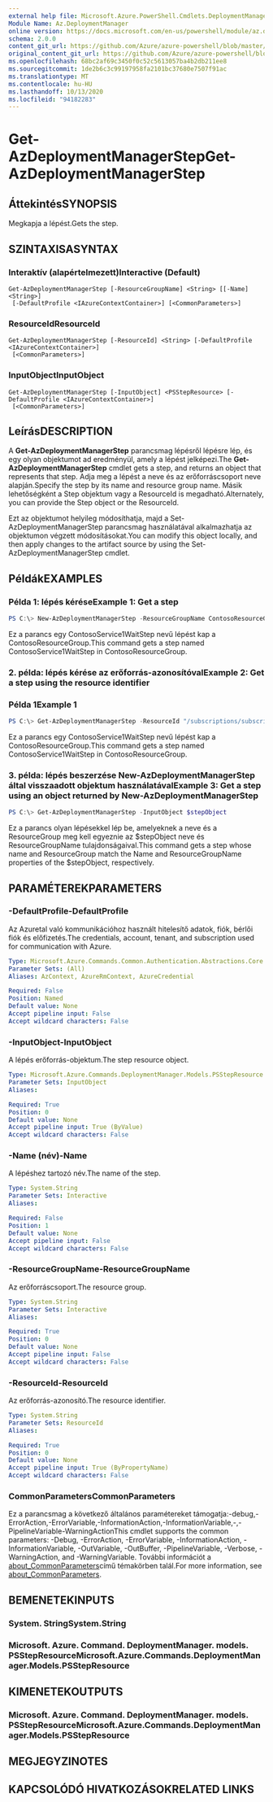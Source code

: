 ```yaml
---
external help file: Microsoft.Azure.PowerShell.Cmdlets.DeploymentManager.dll-Help.xml
Module Name: Az.DeploymentManager
online version: https://docs.microsoft.com/en-us/powershell/module/az.deploymentmanager/get-azdeploymentmanagerstep
schema: 2.0.0
content_git_url: https://github.com/Azure/azure-powershell/blob/master/src/DeploymentManager/DeploymentManager/help/Get-AzDeploymentManagerStep.md
original_content_git_url: https://github.com/Azure/azure-powershell/blob/master/src/DeploymentManager/DeploymentManager/help/Get-AzDeploymentManagerStep.md
ms.openlocfilehash: 68bc2af69c3450f0c52c5613057ba4b2db211ee8
ms.sourcegitcommit: 1de2b6c3c99197958fa2101bc37680e7507f91ac
ms.translationtype: MT
ms.contentlocale: hu-HU
ms.lasthandoff: 10/13/2020
ms.locfileid: "94182283"
---
```

# <span data-ttu-id="f4e56-101">Get-AzDeploymentManagerStep</span><span class="sxs-lookup"><span data-stu-id="f4e56-101">Get-AzDeploymentManagerStep</span></span>

## <span data-ttu-id="f4e56-102">Áttekintés</span><span class="sxs-lookup"><span data-stu-id="f4e56-102">SYNOPSIS</span></span>
<span data-ttu-id="f4e56-103">Megkapja a lépést.</span><span class="sxs-lookup"><span data-stu-id="f4e56-103">Gets the step.</span></span>

## <span data-ttu-id="f4e56-104">SZINTAXISA</span><span class="sxs-lookup"><span data-stu-id="f4e56-104">SYNTAX</span></span>

### <span data-ttu-id="f4e56-105">Interaktív (alapértelmezett)</span><span class="sxs-lookup"><span data-stu-id="f4e56-105">Interactive (Default)</span></span>
```
Get-AzDeploymentManagerStep [-ResourceGroupName] <String> [[-Name] <String>]
 [-DefaultProfile <IAzureContextContainer>] [<CommonParameters>]
```

### <span data-ttu-id="f4e56-106">ResourceId</span><span class="sxs-lookup"><span data-stu-id="f4e56-106">ResourceId</span></span>
```
Get-AzDeploymentManagerStep [-ResourceId] <String> [-DefaultProfile <IAzureContextContainer>]
 [<CommonParameters>]
```

### <span data-ttu-id="f4e56-107">InputObject</span><span class="sxs-lookup"><span data-stu-id="f4e56-107">InputObject</span></span>
```
Get-AzDeploymentManagerStep [-InputObject] <PSStepResource> [-DefaultProfile <IAzureContextContainer>]
 [<CommonParameters>]
```

## <span data-ttu-id="f4e56-108">Leírás</span><span class="sxs-lookup"><span data-stu-id="f4e56-108">DESCRIPTION</span></span>
<span data-ttu-id="f4e56-109">A **Get-AzDeploymentManagerStep** parancsmag lépésről lépésre lép, és egy olyan objektumot ad eredményül, amely a lépést jelképezi.</span><span class="sxs-lookup"><span data-stu-id="f4e56-109">The **Get-AzDeploymentManagerStep** cmdlet gets a step, and returns an object that represents that step.</span></span>
<span data-ttu-id="f4e56-110">Adja meg a lépést a neve és az erőforráscsoport neve alapján.</span><span class="sxs-lookup"><span data-stu-id="f4e56-110">Specify the step by its name and resource group name.</span></span> <span data-ttu-id="f4e56-111">Másik lehetőségként a Step objektum vagy a ResourceId is megadható.</span><span class="sxs-lookup"><span data-stu-id="f4e56-111">Alternately, you can provide the Step object or the ResourceId.</span></span>

<span data-ttu-id="f4e56-112">Ezt az objektumot helyileg módosíthatja, majd a Set-AzDeploymentManagerStep parancsmag használatával alkalmazhatja az objektumon végzett módosításokat.</span><span class="sxs-lookup"><span data-stu-id="f4e56-112">You can modify this object locally, and then apply changes to the artifact source by using the Set-AzDeploymentManagerStep cmdlet.</span></span>

## <span data-ttu-id="f4e56-113">Példák</span><span class="sxs-lookup"><span data-stu-id="f4e56-113">EXAMPLES</span></span>

### <span data-ttu-id="f4e56-114">Példa 1: lépés kérése</span><span class="sxs-lookup"><span data-stu-id="f4e56-114">Example 1: Get a step</span></span>
```powershell
PS C:\> New-AzDeploymentManagerStep -ResourceGroupName ContosoResourceGroup -Name ContosoService1WaitStep
```

<span data-ttu-id="f4e56-115">Ez a parancs egy ContosoService1WaitStep nevű lépést kap a ContosoResourceGroup.</span><span class="sxs-lookup"><span data-stu-id="f4e56-115">This command gets a step named ContosoService1WaitStep in ContosoResourceGroup.</span></span>

### <span data-ttu-id="f4e56-116">2. példa: lépés kérése az erőforrás-azonosítóval</span><span class="sxs-lookup"><span data-stu-id="f4e56-116">Example 2: Get a step using the resource identifier</span></span>
### <span data-ttu-id="f4e56-117">Példa 1</span><span class="sxs-lookup"><span data-stu-id="f4e56-117">Example 1</span></span>
```powershell
PS C:\> Get-AzDeploymentManagerStep -ResourceId "/subscriptions/subscriptionId/resourcegroups/ContosoResourceGroup/providers/Microsoft.DeploymentManager/steps/ContosoService1WaitStep"
```

<span data-ttu-id="f4e56-118">Ez a parancs egy ContosoService1WaitStep nevű lépést kap a ContosoResourceGroup.</span><span class="sxs-lookup"><span data-stu-id="f4e56-118">This command gets a step named ContosoService1WaitStep in ContosoResourceGroup.</span></span>

### <span data-ttu-id="f4e56-119">3. példa: lépés beszerzése New-AzDeploymentManagerStep által visszaadott objektum használatával</span><span class="sxs-lookup"><span data-stu-id="f4e56-119">Example 3: Get a step using an object returned by New-AzDeploymentManagerStep</span></span>
```powershell
PS C:\> Get-AzDeploymentManagerStep -InputObject $stepObject
```

 <span data-ttu-id="f4e56-120">Ez a parancs olyan lépésekkel lép be, amelyeknek a neve és a ResourceGroup meg kell egyeznie az $stepObject neve és ResourceGroupName tulajdonságaival.</span><span class="sxs-lookup"><span data-stu-id="f4e56-120">This command gets a step whose name and ResourceGroup match the Name and ResourceGroupName properties of the $stepObject, respectively.</span></span>

## <span data-ttu-id="f4e56-121">PARAMÉTEREK</span><span class="sxs-lookup"><span data-stu-id="f4e56-121">PARAMETERS</span></span>

### <span data-ttu-id="f4e56-122">-DefaultProfile</span><span class="sxs-lookup"><span data-stu-id="f4e56-122">-DefaultProfile</span></span>
<span data-ttu-id="f4e56-123">Az Azuretal való kommunikációhoz használt hitelesítő adatok, fiók, bérlői fiók és előfizetés.</span><span class="sxs-lookup"><span data-stu-id="f4e56-123">The credentials, account, tenant, and subscription used for communication with Azure.</span></span>

```yaml
Type: Microsoft.Azure.Commands.Common.Authentication.Abstractions.Core.IAzureContextContainer
Parameter Sets: (All)
Aliases: AzContext, AzureRmContext, AzureCredential

Required: False
Position: Named
Default value: None
Accept pipeline input: False
Accept wildcard characters: False
```

### <span data-ttu-id="f4e56-124">-InputObject</span><span class="sxs-lookup"><span data-stu-id="f4e56-124">-InputObject</span></span>
<span data-ttu-id="f4e56-125">A lépés erőforrás-objektum.</span><span class="sxs-lookup"><span data-stu-id="f4e56-125">The step resource object.</span></span>

```yaml
Type: Microsoft.Azure.Commands.DeploymentManager.Models.PSStepResource
Parameter Sets: InputObject
Aliases:

Required: True
Position: 0
Default value: None
Accept pipeline input: True (ByValue)
Accept wildcard characters: False
```

### <span data-ttu-id="f4e56-126">-Name (név)</span><span class="sxs-lookup"><span data-stu-id="f4e56-126">-Name</span></span>
<span data-ttu-id="f4e56-127">A lépéshez tartozó név.</span><span class="sxs-lookup"><span data-stu-id="f4e56-127">The name of the step.</span></span>

```yaml
Type: System.String
Parameter Sets: Interactive
Aliases:

Required: False
Position: 1
Default value: None
Accept pipeline input: False
Accept wildcard characters: False
```

### <span data-ttu-id="f4e56-128">-ResourceGroupName</span><span class="sxs-lookup"><span data-stu-id="f4e56-128">-ResourceGroupName</span></span>
<span data-ttu-id="f4e56-129">Az erőforráscsoport.</span><span class="sxs-lookup"><span data-stu-id="f4e56-129">The resource group.</span></span>

```yaml
Type: System.String
Parameter Sets: Interactive
Aliases:

Required: True
Position: 0
Default value: None
Accept pipeline input: False
Accept wildcard characters: False
```

### <span data-ttu-id="f4e56-130">-ResourceId</span><span class="sxs-lookup"><span data-stu-id="f4e56-130">-ResourceId</span></span>
<span data-ttu-id="f4e56-131">Az erőforrás-azonosító.</span><span class="sxs-lookup"><span data-stu-id="f4e56-131">The resource identifier.</span></span>

```yaml
Type: System.String
Parameter Sets: ResourceId
Aliases:

Required: True
Position: 0
Default value: None
Accept pipeline input: True (ByPropertyName)
Accept wildcard characters: False
```

### <span data-ttu-id="f4e56-132">CommonParameters</span><span class="sxs-lookup"><span data-stu-id="f4e56-132">CommonParameters</span></span>
<span data-ttu-id="f4e56-133">Ez a parancsmag a következő általános paramétereket támogatja:-debug,-ErrorAction,-ErrorVariable,-InformationAction,-InformationVariable,-,-PipelineVariable-WarningAction</span><span class="sxs-lookup"><span data-stu-id="f4e56-133">This cmdlet supports the common parameters: -Debug, -ErrorAction, -ErrorVariable, -InformationAction, -InformationVariable, -OutVariable, -OutBuffer, -PipelineVariable, -Verbose, -WarningAction, and -WarningVariable.</span></span> <span data-ttu-id="f4e56-134">További információt a [about_CommonParameters](http://go.microsoft.com/fwlink/?LinkID=113216)című témakörben talál.</span><span class="sxs-lookup"><span data-stu-id="f4e56-134">For more information, see [about_CommonParameters](http://go.microsoft.com/fwlink/?LinkID=113216).</span></span>

## <span data-ttu-id="f4e56-135">BEMENETEK</span><span class="sxs-lookup"><span data-stu-id="f4e56-135">INPUTS</span></span>

### <span data-ttu-id="f4e56-136">System. String</span><span class="sxs-lookup"><span data-stu-id="f4e56-136">System.String</span></span>

### <span data-ttu-id="f4e56-137">Microsoft. Azure. Command. DeploymentManager. models. PSStepResource</span><span class="sxs-lookup"><span data-stu-id="f4e56-137">Microsoft.Azure.Commands.DeploymentManager.Models.PSStepResource</span></span>

## <span data-ttu-id="f4e56-138">KIMENETEK</span><span class="sxs-lookup"><span data-stu-id="f4e56-138">OUTPUTS</span></span>

### <span data-ttu-id="f4e56-139">Microsoft. Azure. Command. DeploymentManager. models. PSStepResource</span><span class="sxs-lookup"><span data-stu-id="f4e56-139">Microsoft.Azure.Commands.DeploymentManager.Models.PSStepResource</span></span>

## <span data-ttu-id="f4e56-140">MEGJEGYZI</span><span class="sxs-lookup"><span data-stu-id="f4e56-140">NOTES</span></span>

## <span data-ttu-id="f4e56-141">KAPCSOLÓDÓ HIVATKOZÁSOK</span><span class="sxs-lookup"><span data-stu-id="f4e56-141">RELATED LINKS</span></span>
